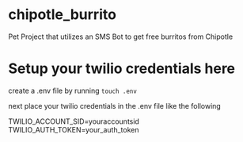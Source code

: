 # chipotle_burrito
Pet Project that utilizes an SMS Bot to get free burritos from Chipotle


# Setup your twilio credentials here

create a .env file by running `touch .env`

next place your twilio credentials in the .env file like the following

TWILIO_ACCOUNT_SID=youraccountsid
TWILIO_AUTH_TOKEN=your_auth_token
